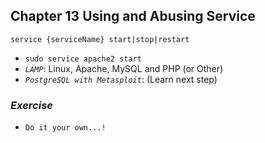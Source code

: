 ## Chapter 13 Using and Abusing Service

`service {serviceName} start|stop|restart`

- `sudo service apache2 start`
- *`LAMP`*: Linux, Apache, MySQL and PHP (or Other)
- *`PostgreSQL with Metasploit`*: (Learn next step)

### *Exercise* 
- `Do it your own...!`

